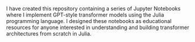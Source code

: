 I have created this repository containing a series of Jupyter Notebooks where I implement GPT-style transformer models using the Julia programming language. I designed these notebooks as educational resources for anyone interested in understanding and building transformer architectures from scratch in Julia.

